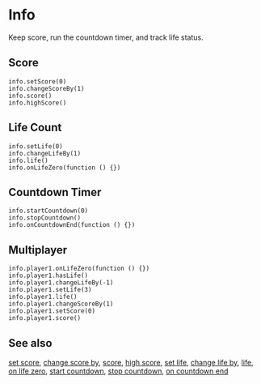 # Info

Keep score, run the countdown timer, and track life status.

## Score

```cards
info.setScore(0)
info.changeScoreBy(1)
info.score()
info.highScore()
```

## Life Count

```cards
info.setLife(0)
info.changeLifeBy(1)
info.life()
info.onLifeZero(function () {})
```

## Countdown Timer

```cards
info.startCountdown(0)
info.stopCountdown()
info.onCountdownEnd(function () {})
```

## Multiplayer

```cards
info.player1.onLifeZero(function () {})
info.player1.hasLife()
info.player1.changeLifeBy(-1)
info.player1.setLife(3)
info.player1.life()
info.player1.changeScoreBy(1)
info.player1.setScore(0)
info.player1.score()
```

## See also

[set score](/reference/info/set-score),
[change score by](/reference/info/change-score-by),
[score](/reference/info/score),
[high score](/reference/info/high-score),
[set life](/reference/info/set-life),
[change life by](/reference/info/change-life-by),
[life](/reference/info/life),
[on life zero](/reference/info/on-life-zero),
[start countdown](/reference/info/start-countdown),
[stop countdown](/reference/info/stop-countdown),
[on countdown end](/reference/info/on-countdown-end)
